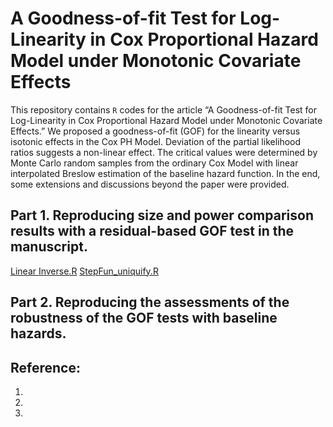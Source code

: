 # A Goodness-of-fit Test for Log-Linearity in Cox Proportional Hazard Model under Monotonic Covariate Effects #

This repository contains  ```R``` codes for the article “A Goodness-of-fit Test for Log-Linearity in Cox Proportional Hazard Model under Monotonic Covariate Effects.” 
We proposed a goodness-of-fit (GOF) for the linearity versus isotonic effects in the Cox PH Model. 
Deviation of the partial likelihood ratios suggests a non-linear effect. 
The critical values were determined by Monte Carlo random samples from the ordinary Cox Model with linear interpolated Breslow estimation of the baseline hazard function. 
In the end, some extensions and discussions beyond the paper were provided. 
<!--Lastly, we discuss the proposed GOF tests beyond the GOF tests. -->
<!-- This article has been submitted for publication. -->

<!-- Prior to using R programs on this repository, please download the main R program [EGJ_USO_Library.R](https://raw.githubusercontent.com/cftang9/MSUSO/master/EGJ_USO_Library.r).  -->

## Part 1. Reproducing size and power comparison results with a residual-based GOF test in the manuscript. 


[Linear Inverse.R](https://github.com/cftang9/LLGOF_UniCoxPH/blob/main/Linear_Inverse.R)
[StepFun_uniquify.R](https://github.com/cftang9/LLGOF_UniCoxPH/blob/main/Linear_Inverse.R)

## Part 2. Reproducing the assessments of the robustness of the GOF tests with baseline hazards. 


<!--
## Beyond this work: 

### Further discussion of censoring times: ties and high-censoring rates

### Further discussion of further discussion of the partial linear models
-->

## Reference: 
1. 
2. 
3. 

